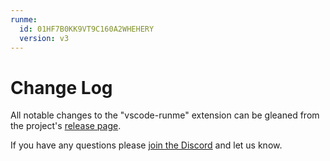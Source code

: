 ```yaml
---
runme:
  id: 01HF7B0KK9VT9C160A2WHEHERY
  version: v3
---
```


# Change Log

All notable changes to the "vscode-runme" extension can be gleaned from the project's [release page](https://github.com/runmedev/vscode-runme/releases).

If you have any questions please [join the Discord](https://discord.gg/stateful) and let us know.
